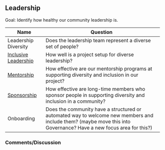 ## Leadership

Goal: Identify how healthy our community leadership is.

Name | Question
--- | ---
Leadership Diversity | Does the leadership team represent a diverse set of people?
[Inclusive Leadership](./inclusive-leadership.md) |  How well is a project setup for diverse leadership?
[Mentorship](./mentorship.md) | How effective are our mentorship programs at supporting diversity and inclusion in our project?
[Sponsorship](./sponsorship.md) | How effective are long-time members who sponsor people in supporting diversity and inclusion in a community?
Onboarding | Does the community have a structured or automated way to welcome new members and include them? (maybe move this into Governance? Have a new focus area for this?)


### Comments/Discussion
